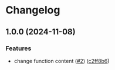 # Changelog

## 1.0.0 (2024-11-08)


### Features

* change function content ([#2](https://github.com/PetitLepton/packaging/issues/2)) ([c2ff8b6](https://github.com/PetitLepton/packaging/commit/c2ff8b65cb2c97e4c892d9f9ae2d90510fae3a66))
